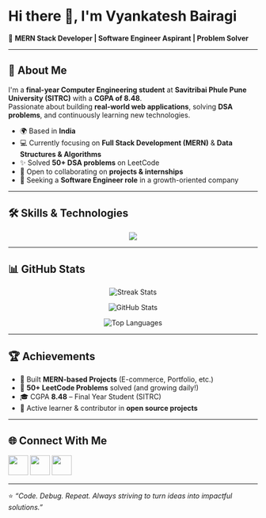 # Hi there 👋, I'm Vyankatesh Bairagi  

🎯 **MERN Stack Developer | Software Engineer Aspirant | Problem Solver**

---

## 🚀 About Me  

I'm a **final-year Computer Engineering student** at **Savitribai Phule Pune University (SITRC)** with a **CGPA of 8.48**.  
Passionate about building **real-world web applications**, solving **DSA problems**, and continuously learning new technologies.  

- 🌍 Based in **India**  
- 💻 Currently focusing on **Full Stack Development (MERN)** & **Data Structures & Algorithms**  
- ✨ Solved **50+ DSA problems** on LeetCode  
- 🤝 Open to collaborating on **projects & internships**  
- 🎯 Seeking a **Software Engineer role** in a growth-oriented company  

---

## 🛠️ Skills & Technologies  

<p align="center">
<img src="https://skillicons.dev/icons?i=html,css,javascript,react,nodejs,express,mongodb,java,cpp,python,git,github,mysql,bootstrap,tailwind,vite,linux&perline=8" />
</p>

---

## 📊 GitHub Stats  

<p align="center">
  <img src="https://github-readme-streak-stats.herokuapp.com/?user=Vyankatesh-Bairagi&theme=tokyonight&hide_border=true" alt="Streak Stats" />
</p>

<p align="center">
  <img src="https://github-readme-stats.vercel.app/api?username=Vyankatesh-Bairagi&show_icons=true&theme=tokyonight&hide_border=true" alt="GitHub Stats" />
</p>

<p align="center">
  <img src="https://github-readme-stats.vercel.app/api/top-langs/?username=Vyankatesh-Bairagi&layout=compact&theme=tokyonight&hide_border=true" alt="Top Languages" />
</p>

---

## 🏆 Achievements  

- 📌 Built **MERN-based Projects** (E-commerce, Portfolio, etc.)  
- 🌟 **50+ LeetCode Problems** solved (and growing daily!)  
- 🎓 CGPA **8.48** – Final Year Student (SITRC)  
- 🧩 Active learner & contributor in **open source projects**  

---

## 🌐 Connect With Me  

<p align="left">
<a href="https://www.linkedin.com/in/vyankatesh-bairagi-656164287/" target="_blank"><img src="https://skillicons.dev/icons?i=linkedin" width="40" height="40" /></a>
<a href="https://github.com/Vyankatesh-Bairagi" target="_blank"><img src="https://skillicons.dev/icons?i=github" width="40" height="40" /></a>
<a href="mailto:vyankateshbairagi@outlook.com"><img src="https://skillicons.dev/icons?i=gmail" width="40" height="40" /></a>
</p>

---

⭐ *“Code. Debug. Repeat. Always striving to turn ideas into impactful solutions.”*  
